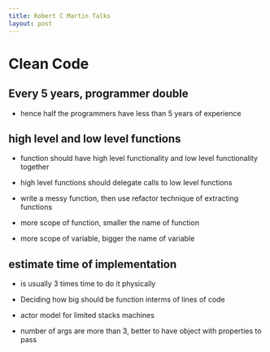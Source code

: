```yaml
---
title: Robert C Martin Talks
layout: post
---
```

      

# Clean Code  

## Every 5 years, programmer double   

* hence half the programmers have less than 5 years of experience   

## high level and low level functions   

* function should have high level functionality and low level functionality together   

* high level functions should delegate calls to low level functions   

* write a messy function, then use refactor technique of extracting functions   

* more scope of function, smaller the name of function   

* more scope of variable, bigger the name of variable   

## estimate time of implementation   

* is usually 3 times time to do it physically   

* Deciding how big should be function interms of lines of code   

* actor model for limited stacks machines   

* number of args are more than 3, better to have object with properties to pass   
